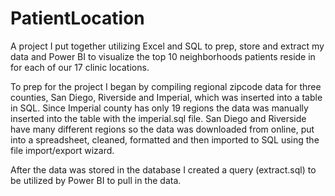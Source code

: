 # PatientLocation
A project I put together utilizing Excel and SQL to prep, store and extract my data and Power BI to visualize the top 10 neighborhoods patients reside in for each of our 17 clinic locations.

To prep for the project I began by compiling regional zipcode data for three counties, San Diego, Riverside and Imperial, which was inserted into a table in SQL. Since Imperial county has only 19 regions the data was manually inserted into the table with the imperial.sql file. San Diego and Riverside have many different regions so the data was downloaded from online, put into a spreadsheet, cleaned, formatted and then imported to SQL using the file import/export wizard.

After the data was stored in the database I created a query (extract.sql) to be utilized by Power BI to pull in the data.
